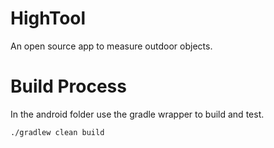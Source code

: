 # HighTool

An open source app to measure outdoor objects.

# Build Process

In the android folder use the gradle wrapper to build and test.

```
./gradlew clean build
```
